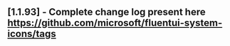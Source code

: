 ## [1.1.93] - Complete change log present here https://github.com/microsoft/fluentui-system-icons/tags